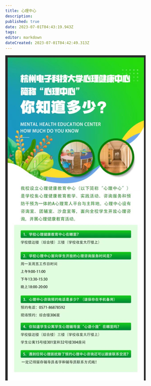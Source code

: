```yaml
---
title: 心理中心
description: 
published: true
date: 2023-07-01T04:43:19.943Z
tags: 
editor: markdown
dateCreated: 2023-07-01T04:42:49.313Z
---
```


![](/assets/mental_health_education_center.jpg)